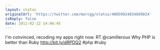 ```yaml
---
layout: status
originalUrl: 'https://twitter.com/marcgg/status/40059924834689024'
isReply: false
date: 2011-02-22 14:46:45
---
```


I'm convinced, recoding my apps right now. RT @camilleroux Why PHP is better than Ruby http://bit.ly/dRPDQ2 #php #ruby
